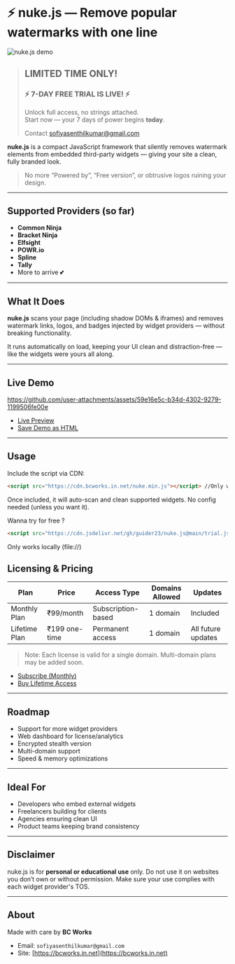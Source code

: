 # ⚡ nuke.js — Remove popular watermarks with one line

![nuke.js demo](https://github.com/user-attachments/assets/50bfdeb8-d236-4076-ba66-b8eafd95200c)

> ## LIMITED TIME ONLY!
> ### ⚡ 7-DAY FREE TRIAL IS LIVE! ⚡  
> Unlock full access, no strings attached.  
> Start now — your 7 days of power begins **today**.
> 
> Contact sofiyasenthilkumar@gmail.com


**nuke.js** is a compact JavaScript framework that silently removes watermark elements from embedded third-party widgets — giving your site a clean, fully branded look.

> No more “Powered by”, “Free version”, or obtrusive logos ruining your design.

---

## Supported Providers (so far)

*  **Common Ninja**
*  **Bracket Ninja**
*  **Elfsight**
*  **POWR.io**
*  **Spline**
* **Tally**
* More to arrive 💕

---

## What It Does

**nuke.js** scans your page (including shadow DOMs & iframes) and removes watermark links, logos, and badges injected by widget providers — without breaking functionality.

It runs automatically on load, keeping your UI clean and distraction-free — like the widgets were yours all along.

---

##  Live Demo



https://github.com/user-attachments/assets/59e16e5c-b34d-4302-9279-1199506fe00e



* [Live Preview](https://bcworks.in.net/nuke)
* [Save Demo as HTML](https://raw.githubusercontent.com/guider23/bcWorks/main/nuke.html)

---

##  Usage

Include the script via CDN:

```html
<script src="https://cdn.bcworks.in.net/nuke.min.js"></script> //Only works after subscription
```

Once included, it will auto-scan and clean supported widgets. No config needed (unless you want it).

Wanna try for free ?
```html
<script src="https://cdn.jsdelivr.net/gh/guider23/nuke.js@main/trial.js"></script>
```

Only works locally (file://)


##  Licensing & Pricing

| Plan          | Price         | Access Type        | Domains Allowed | Updates            |
| ------------- | ------------- | ------------------ | --------------- | ------------------ |
| Monthly Plan  | ₹99/month     | Subscription-based | 1 domain        | Included           |
| Lifetime Plan | ₹199 one-time | Permanent access   | 1 domain        | All future updates |

> Note: Each license is valid for a single domain. Multi-domain plans may be added soon.

* [Subscribe (Monthly)](https://guider23.gumroad.com/l/premium)
* [Buy Lifetime Access](https://guider23.gumroad.com/l/nuke)

---

##  Roadmap

* Support for more widget providers
* Web dashboard for license/analytics
* Encrypted stealth version
* Multi-domain support
* Speed & memory optimizations

---

##  Ideal For

* Developers who embed external widgets
* Freelancers building for clients
* Agencies ensuring clean UI
* Product teams keeping brand consistency

---

##  Disclaimer

nuke.js is for **personal or educational use** only.
Do not use it on websites you don’t own or without permission. Make sure your use complies with each widget provider's TOS.

---

##  About

Made with care by **BC Works**

* Email: `sofiyasenthilkumar@gmail.com`
* Site: [https://bcworks.in.net](https://bcworks.in.net)
